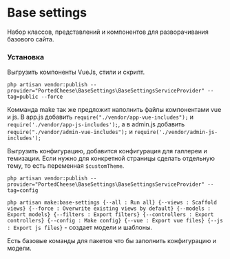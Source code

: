 # Base settings

Набор классов, представлений и компонентов для разворачивания базового сайта.

### Установка

Выгрузить компоненты VueJs, стили и скрипт.

`php artisan vendor:publish --provider="PortedCheese\BaseSettings\BaseSettingsServiceProvider" --tag=public --force`

Комманда make так же предложит наполнить файлы компонентами vue и js. В app.js добавить `require("./vendor/app-vue-includes");` и `require('./vendor/app-js-includes');`, а в admin.js добавить `require("./vendor/admin-vue-includes");` и `require('./vendor/admin-js-includes');`

Выгрузить конфигурацию, добавится конфигурация для галлереи и темизации. Если нужно для конкретной страницы сделать отдельную тему, то есть переменная `$customTheme`.

`php artisan vendor:publish --provider="PortedCheese\BaseSettings\BaseSettingsServiceProvider" --tag=config`

`php artisan make:base-settings {--all : Run all}
                                {--views : Scaffold views}
                                {--force : Overwrite existing views by default}
                                {--models : Export models}
                                {--filters : Export filters}
                                {--controllers : Export controllers}
                                {--config : Make config}
                                {--vue : Export vue files}
                                {--js : Export js files}` - создает модели и шаблоны.

Есть базовые команды для пакетов что бы заполнить конфигурацию и модели.